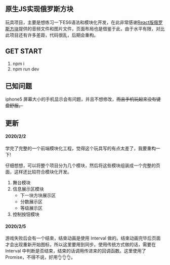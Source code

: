 ## 原生JS实现俄罗斯方块
玩具项目，主要是想练习一下ES6语法和模块化开发，在此非常感谢[React版俄罗斯方块](https://github.com/mmillet/React-Tetris)提供的音频文件和图片文件，页面布局也是借鉴于此，由于水平有限，对比此项目还有许多差距，代码很乱，后期会重构。

## GET START
1. npm i
2. npm run dev

## 已知问题
iphone5 屏幕大小的手机显示会有问题，并且不想修改，<del>而且手机玩起来没有键盘舒服<del>。

## 更新

#### 2020/2/2

学完了完整的一个前端模块化工程，觉得这个玩具写的有点太差了，我要重构一下!

仔细想想，可以将整个项目分为几个模块，然后将这些模块组装成一个完整的页面，这样还比较符合模块化开发。

1. 舞台模块
2. 信息展示区模块
    - 下一块方块展示区
    - 分数展示区
    - 等级展示区
3. 控制按钮模块

#### 2020/2/5

游戏失败后会有一个结束，结束动画是使用 Interval 做的。结束动画完毕后页面才会出现重新开始图标，所以这里要用到同步。使用传统方式做的话，需要在 Interval 中判断是否结束，结束的话调用传进来的回调函数。这里使用了 Promise，不得不说，好用👌👌👌。
